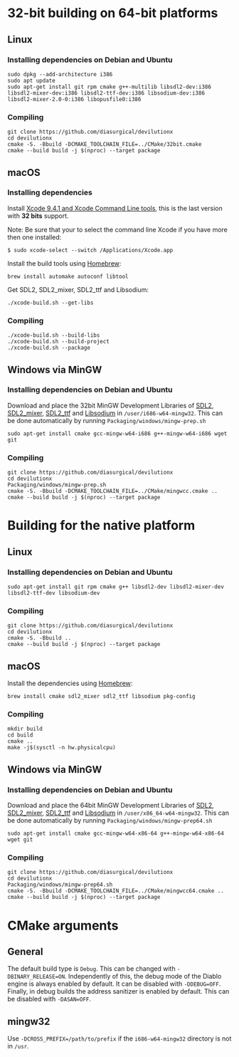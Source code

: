 # 32-bit building on 64-bit platforms
## Linux
### Installing dependencies on Debian and Ubuntu
```
sudo dpkg --add-architecture i386
sudo apt update
sudo apt-get install git rpm cmake g++-multilib libsdl2-dev:i386 libsdl2-mixer-dev:i386 libsdl2-ttf-dev:i386 libsodium-dev:i386 libsdl2-mixer-2.0-0:i386 libopusfile0:i386
```
### Compiling
```
git clone https://github.com/diasurgical/devilutionx
cd devilutionx
cmake -S. -Bbuild -DCMAKE_TOOLCHAIN_FILE=../CMake/32bit.cmake
cmake --build build -j $(nproc) --target package
```
## macOS
### Installing dependencies
Install [Xcode 9.4.1 and Xcode Command Line tools](https://developer.apple.com/download/more/?=xcode%209.4.1), this is the last version with **32 bits** support.

Note: Be sure that your to select the command line Xcode if you have more then one installed:
```
$ sudo xcode-select --switch /Applications/Xcode.app
```
Install the build tools using [Homebrew](https://brew.sh/):
```
brew install automake autoconf libtool
```
Get SDL2, SDL2_mixer, SDL2_ttf and Libsodium:
```
./xcode-build.sh --get-libs
```
### Compiling
```
./xcode-build.sh --build-libs
./xcode-build.sh --build-project
./xcode-build.sh --package
```
## Windows via MinGW
### Installing dependencies on Debian and Ubuntu

Download and place the 32bit MinGW Development Libraries of [SDL2](https://www.libsdl.org/download-2.0.php), [SDL2_mixer](https://www.libsdl.org/projects/SDL_mixer/), [SDL2_ttf](https://www.libsdl.org/projects/SDL_ttf/) and [Libsodium](https://github.com/jedisct1/libsodium/releases) in `/user/i686-w64-mingw32`. This can be done automatically by running `Packaging/windows/mingw-prep.sh`

```
sudo apt-get install cmake gcc-mingw-w64-i686 g++-mingw-w64-i686 wget git
```
### Compiling
```
git clone https://github.com/diasurgical/devilutionx
cd devilutionx
Packaging/windows/mingw-prep.sh  
cmake -S. -Bbuild -DCMAKE_TOOLCHAIN_FILE=../CMake/mingwcc.cmake ..  
cmake --build build -j $(nproc) --target package  
```

# Building for the native platform


## Linux
### Installing dependencies on Debian and Ubuntu
```
sudo apt-get install git rpm cmake g++ libsdl2-dev libsdl2-mixer-dev libsdl2-ttf-dev libsodium-dev
```
### Compiling
```
git clone https://github.com/diasurgical/devilutionx
cd devilutionx
cmake -S. -Bbuild ..
cmake --build build -j $(nproc) --target package
```
## macOS
Install the dependencies using [Homebrew](https://brew.sh/):
```
brew install cmake sdl2_mixer sdl2_ttf libsodium pkg-config
```
### Compiling
```
mkdir build
cd build
cmake ..
make -j$(sysctl -n hw.physicalcpu)
```
## Windows via MinGW
### Installing dependencies on Debian and Ubuntu

Download and place the 64bit MinGW Development Libraries of [SDL2](https://www.libsdl.org/download-2.0.php), [SDL2_mixer](https://www.libsdl.org/projects/SDL_mixer/), [SDL2_ttf](https://www.libsdl.org/projects/SDL_ttf/) and [Libsodium](https://github.com/jedisct1/libsodium/releases) in `/user/x86_64-w64-mingw32`. This can be done automatically by running `Packaging/windows/mingw-prep64.sh`

```
sudo apt-get install cmake gcc-mingw-w64-x86-64 g++-mingw-w64-x86-64 wget git
```
### Compiling
```
git clone https://github.com/diasurgical/devilutionx
cd devilutionx
Packaging/windows/mingw-prep64.sh  
cmake -S. -Bbuild -DCMAKE_TOOLCHAIN_FILE=../CMake/mingwcc64.cmake ..  
cmake --build build -j $(nproc) --target package  
```

# CMake arguments
## General
The default build type is `Debug`. This can be changed with `-DBINARY_RELEASE=ON`. Independently of this, the debug mode of the Diablo engine is always enabled by default. It can be disabled with `-DDEBUG=OFF`. Finally, in debug builds the address sanitizer is enabled by default. This can be disabled with `-DASAN=OFF`.
## mingw32
Use `-DCROSS_PREFIX=/path/to/prefix` if the `i686-w64-mingw32` directory is not in `/usr`.
